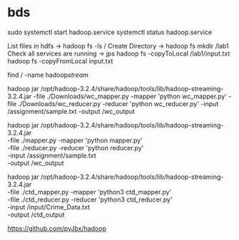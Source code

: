 # bds

sudo systemctl start hadoop.service
systemctl status hadoop.service

List files in hdfs -> hadoop fs -ls /
Create Directory -> hadoop fs mkdir /lab1
Check all services are running -> jps
hadoop fs -copyToLocal /lab1/input.txt
hadoop fs -copyFromLocal input.txt

find / -name hadoop*stream*


hadoop jar /opt/hadoop-3.2.4/share/hadoop/tools/lib/hadoop-streaming-3.2.4.jar -file ./Downloads/wc_mapper.py -mapper 'python wc_mapper.py' -file ./Downloads/wc_reducer.py -reducer 'python wc_reducer.py' -input /assignment/sample.txt -output /wc_output 


hadoop jar /opt/hadoop-3.2.4/share/hadoop/tools/lib/hadoop-streaming-3.2.4.jar \
-file ./mapper.py -mapper 'python mapper.py' \
-file ./reducer.py -reducer 'python reducer.py' \
-input /assignment/sample.txt \
-output /wc_output 


hadoop jar /opt/hadoop-3.2.4/share/hadoop/tools/lib/hadoop-streaming-3.2.4.jar \
-file ./ctd_mapper.py -mapper 'python3 ctd_mapper.py' \
-file ./ctd_reducer.py -reducer 'python3 ctd_reducer.py' \
-input /input/Crime_Data.txt \
-output /ctd_output

https://github.com/pyJbx/hadoop
